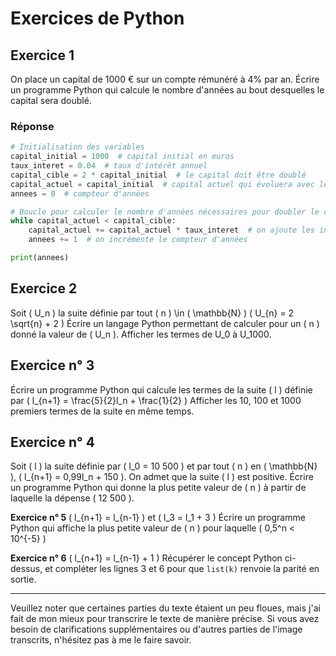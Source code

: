 # Exercices de Python

## Exercice 1

On place un capital de 1000 € sur un compte rémunéré à 4% par an.
Écrire un programme Python qui calcule le nombre d'années au bout desquelles le capital sera doublé.

### Réponse

```python
# Initialisation des variables
capital_initial = 1000  # capital initial en euros
taux_interet = 0.04  # taux d'intérêt annuel
capital_cible = 2 * capital_initial  # le capital doit être doublé
capital_actuel = capital_initial  # capital actuel qui évoluera avec le temps
annees = 0  # compteur d'années

# Boucle pour calculer le nombre d'années nécessaires pour doubler le capital
while capital_actuel < capital_cible:
    capital_actuel += capital_actuel * taux_interet  # on ajoute les intérêts de l'année
    annees += 1  # on incrémente le compteur d'années

print(annees)
```

## Exercice 2

Soit \( U_n \) la suite définie par tout \( n \) \in \( \mathbb{N} \)
\( U_{n} = 2 \sqrt{n} + 2 \)
Écrire un langage Python permettant de calculer pour un \( n \) donné la valeur de \( U_n \). Afficher les termes de U_0 à U_1000.

## Exercice n° 3

Écrire un programme Python qui calcule les termes de la suite \( l \) définie par
\( l_{n+1} = \frac{5}{2}l_n + \frac{1}{2} \) Afficher les 10, 100 et 1000 premiers termes de la suite en même temps.

## Exercice n° 4

Soit \( l \) la suite définie par \( l_0 = 10 500 \) et par tout \( n \) en \( \mathbb{N} \), \( l_{n+1} = 0,99l_n + 150 \).
On admet que la suite \( l \) est positive.
Écrire un programme Python qui donne la plus petite valeur de \( n \) à partir de laquelle la dépense \( 12 500 \).

**Exercice n° 5**
\( l_{n+1} = l_{n-1} \) et \( l_3 = l_1 + 3 \)
Écrire un programme Python qui affiche la plus petite valeur de \( n \) pour laquelle \( 0,5^n < 10^{-5} \)

**Exercice n° 6**
\( l_{n+1} = l_{n-1} + 1 \)
Récupérer le concept Python ci-dessus, et compléter les lignes 3 et 6 pour que `list(k)` renvoie la parité en sortie.

---

Veuillez noter que certaines parties du texte étaient un peu floues, mais j'ai fait de mon mieux pour transcrire le texte de manière précise. Si vous avez besoin de clarifications supplémentaires ou d'autres parties de l'image transcrits, n'hésitez pas à me le faire savoir.
